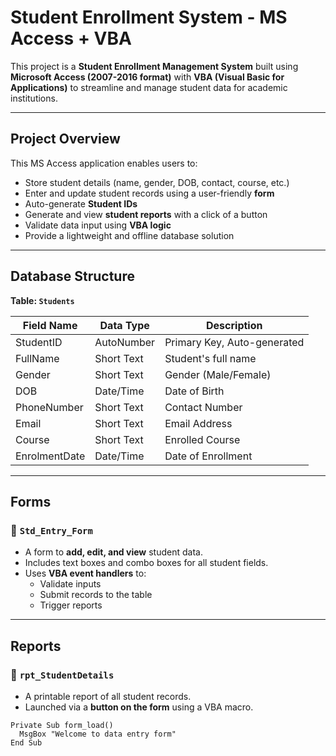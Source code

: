 # Student Enrollment System - MS Access + VBA

This project is a **Student Enrollment Management System** built using **Microsoft Access (2007-2016 format)** with **VBA (Visual Basic for Applications)** to streamline and manage student data for academic institutions.

---

## Project Overview

This MS Access application enables users to:

- Store student details (name, gender, DOB, contact, course, etc.)
- Enter and update student records using a user-friendly **form**
- Auto-generate **Student IDs**
- Generate and view **student reports** with a click of a button
- Validate data input using **VBA logic**
- Provide a lightweight and offline database solution

---

## Database Structure

**Table: `Students`**

| Field Name     | Data Type    | Description                         |
|----------------|--------------|-------------------------------------|
| StudentID      | AutoNumber   | Primary Key, Auto-generated         |
| FullName       | Short Text   | Student's full name                 |
| Gender         | Short Text   | Gender (Male/Female)                |
| DOB            | Date/Time    | Date of Birth                       |
| PhoneNumber    | Short Text   | Contact Number                      |
| Email          | Short Text   | Email Address                       |
| Course         | Short Text   | Enrolled Course                     |
| EnrolmentDate  | Date/Time    | Date of Enrollment                  |

---

## Forms

### 🔹 `Std_Entry_Form`
- A form to **add, edit, and view** student data.
- Includes text boxes and combo boxes for all student fields.
- Uses **VBA event handlers** to:
  - Validate inputs
  - Submit records to the table
  - Trigger reports

---

## Reports

### 🔹 `rpt_StudentDetails`
- A printable report of all student records.
- Launched via a **button on the form** using a VBA macro.

```vba
Private Sub form_load()
  MsgBox "Welcome to data entry form"  
End Sub
